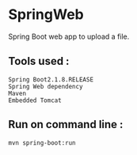 # SpringWeb
Spring Boot web app to upload a file.

## Tools used :

    Spring Boot2.1.8.RELEASE
    Spring Web dependency
    Maven
    Embedded Tomcat
    
 ## Run on command line :  
 
    mvn spring-boot:run 
